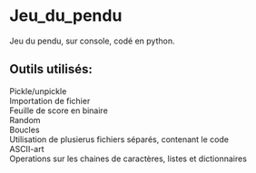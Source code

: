 # Jeu_du_pendu
  
Jeu du pendu, sur console, codé en python.  
## Outils utilisés:  
Pickle/unpickle  
Importation de fichier  
Feuille de score en binaire  
Random  
Boucles  
Utilisation de plusierus fichiers séparés, contenant le code  
ASCII-art  
Operations sur les chaines de caractères, listes et dictionnaires
